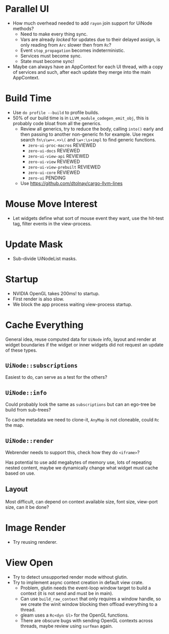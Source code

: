 # Parallel UI

* How much overhead needed to add `rayon` join support for UiNode methods?
    * Need to make every thing sync.
    * Vars are already *locked* for updates due to their delayed assign, is only reading from `Arc` slower then from `Rc`?
    * Event `stop_propagation` becomes indeterministic.
    * Services must become sync.
    * State must become sync!
* Maybe can always have an AppContext for each UI thread, with a copy of services and such, after each update they merge into
  the main AppContext.

# Build Time

* Use `do profile --build` to profile builds.
* 50% of our build time is in `LLVM_module_codegen_emit_obj`, this is probably code bloat from all the generics.
  - Review all generics, try to reduce the body, calling `into()` early and then passing to another non-generic fn for example.
    Use regex search `fn\s\w+<.+>\(` and `\w+:\s+impl` to find generic functions.
     - `zero-ui-proc-macros` REVIEWED
     - `zero-ui-docs` REVIEWED
     - `zero-ui-view-api` REVIEWED
     - `zero-ui-view` REVIEWED
     - `zero-ui-view-prebuilt` REVIEWED
     - `zero-ui-core` REVIEWED
     - `zero-ui` PENDING
  - Use https://github.com/dtolnay/cargo-llvm-lines

# Mouse Move Interest

* Let widgets define what sort of mouse event they want, use the hit-test tag, filter events in the view-process.

# Update Mask

* Sub-divide UiNodeList masks.

# Startup

* NVIDIA OpenGL takes 200ms! to startup.
* First render is also slow.
* We block the app process waiting view-process startup.

# Cache Everything

General idea, reuse computed data for `UiNode` info, layout and render at
widget boundaries if the widget or inner widgets did not request an update of these types.

## `UiNode::subscriptions` 

Easiest to do, can serve as a test for the others?

## `UiNode::info`

Could probably look the same as `subscriptions` but can an ego-tree be build from sub-trees?

To cache metadata we need to clone-it, `AnyMap` is not cloneable, could `Rc` the map.

## `UiNode::render`

Webrender needs to support this, check how they do `<iframe>`?

Has potential to use add megabytes of memory use, lots of repeating nested content, 
maybe we dynamically change what widget must cache based on use.

## Layout

Most difficult, can depend on context available size, font size, view-port size, can it be done?

# Image Render

* Try reusing renderer.

# View Open

* Try to detect unsupported render mode without glutin.
* Try to implement async context creation in default view crate.
    - Problem, glutin needs the event-loop window target to build a context (it is not send and must be in main).
    - Can use `build_raw_context` that only requires a window handle, so we create the winit window blocking then offload
      everything to a thread.
    - gleam uses a `Rc<dyn Gl>` for the OpenGL functions.
    - There are obscure bugs with sending OpenGL contexts across threads, maybe review using `surfman` again.
